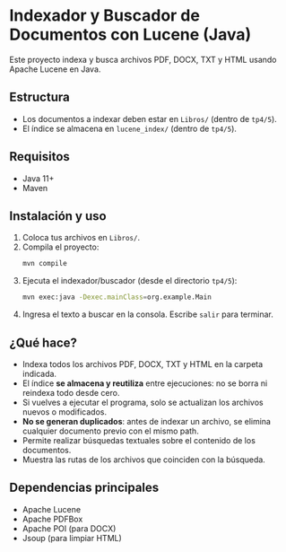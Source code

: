 # Indexador y Buscador de Documentos con Lucene (Java)

Este proyecto indexa y busca archivos PDF, DOCX, TXT y HTML usando Apache Lucene en Java.

## Estructura
- Los documentos a indexar deben estar en `Libros/` (dentro de `tp4/5`).
- El índice se almacena en `lucene_index/` (dentro de `tp4/5`).

## Requisitos
- Java 11+
- Maven

## Instalación y uso

1. Coloca tus archivos en `Libros/`.
2. Compila el proyecto:
   ```bash
   mvn compile
   ```
3. Ejecuta el indexador/buscador (desde el directorio `tp4/5`):
   ```bash
   mvn exec:java -Dexec.mainClass=org.example.Main
   ```
4. Ingresa el texto a buscar en la consola. Escribe `salir` para terminar.

## ¿Qué hace?
- Indexa todos los archivos PDF, DOCX, TXT y HTML en la carpeta indicada.
- El índice **se almacena y reutiliza** entre ejecuciones: no se borra ni reindexa todo desde cero.
- Si vuelves a ejecutar el programa, solo se actualizan los archivos nuevos o modificados.
- **No se generan duplicados**: antes de indexar un archivo, se elimina cualquier documento previo con el mismo path.
- Permite realizar búsquedas textuales sobre el contenido de los documentos.
- Muestra las rutas de los archivos que coinciden con la búsqueda.

## Dependencias principales
- Apache Lucene
- Apache PDFBox
- Apache POI (para DOCX)
- Jsoup (para limpiar HTML)

